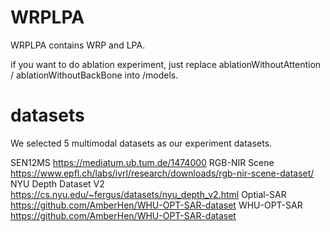 # WRPLPA
WRPLPA contains WRP and LPA.

if you want to do ablation experiment, just replace ablationWithoutAttention / ablationWithoutBackBone into /models.

# datasets

We selected 5 multimodal datasets as our experiment datasets.

SEN12MS <https://mediatum.ub.tum.de/1474000>
RGB-NIR Scene <https://www.epfl.ch/labs/ivrl/research/downloads/rgb-nir-scene-dataset/>
NYU Depth Dataset V2 <https://cs.nyu.edu/~fergus/datasets/nyu_depth_v2.html>
Optial-SAR <https://github.com/AmberHen/WHU-OPT-SAR-dataset>
WHU-OPT-SAR <https://github.com/AmberHen/WHU-OPT-SAR-dataset>
